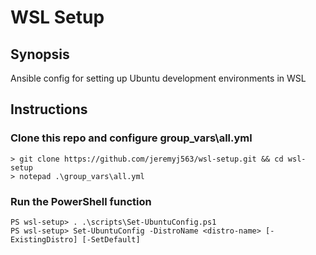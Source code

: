 # WSL Setup

## Synopsis
Ansible config for setting up Ubuntu development environments in WSL

## Instructions

### Clone this repo and configure **group_vars\all.yml**
```
> git clone https://github.com/jeremyj563/wsl-setup.git && cd wsl-setup
> notepad .\group_vars\all.yml
```

### Run the PowerShell function
```
PS wsl-setup> . .\scripts\Set-UbuntuConfig.ps1
PS wsl-setup> Set-UbuntuConfig -DistroName <distro-name> [-ExistingDistro] [-SetDefault]
```